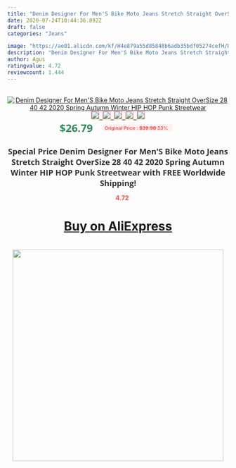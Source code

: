 ```yaml
---
title: "Denim Designer For Men'S Bike Moto Jeans Stretch Straight OverSize 28 40 42 2020 Spring Autumn Winter HIP HOP Punk Streetwear"
date: 2020-07-24T10:44:36.892Z
draft: false
categories: "Jeans"

image: "https://ae01.alicdn.com/kf/H4e879a55d85848b6adb35bdf05274cefH/Denim-Designer-For-Men-S-Bike-Moto-Jeans-Stretch-Straight-OverSize-28-40-42-2020-Spring.jpg"
description: "Denim Designer For Men'S Bike Moto Jeans Stretch Straight OverSize 28 40 42 2020 Spring Autumn Winter HIP HOP Punk Streetwear"
author: Agus
ratingvalue: 4.72
reviewcount: 1.444
---
```

<br>
<div style="text-align: center;">
<a href="https://s.click.aliexpress.com/e/_A0lyBL" target="_blank" rel="nofollow noopener noreferrer"><img alt="Denim Designer For Men'S Bike Moto Jeans Stretch Straight OverSize 28 40 42 2020 Spring Autumn Winter HIP HOP Punk Streetwear" class="magnifier-image" src="https://ae01.alicdn.com/kf/H4e879a55d85848b6adb35bdf05274cefH/Denim-Designer-For-Men-S-Bike-Moto-Jeans-Stretch-Straight-OverSize-28-40-42-2020-Spring.jpg_640x640.jpg">
<br>
<img style="border:1px solid salmon" src="https://ae01.alicdn.com/kf/H4e879a55d85848b6adb35bdf05274cefH/Denim-Designer-For-Men-S-Bike-Moto-Jeans-Stretch-Straight-OverSize-28-40-42-2020-Spring.jpg_120x120.jpg">&nbsp;&nbsp;<img style="border:1px solid salmon" src="https://ae01.alicdn.com/kf/Hcc4f4e680fdb4a31af7b6187ce153099U/Denim-Designer-For-Men-S-Bike-Moto-Jeans-Stretch-Straight-OverSize-28-40-42-2020-Spring.jpg_120x120.jpg">&nbsp;&nbsp;<img style="border:1px solid salmon" src="https://ae01.alicdn.com/kf/H1f43f835ac8044679dd5a4c8469011d02/Denim-Designer-For-Men-S-Bike-Moto-Jeans-Stretch-Straight-OverSize-28-40-42-2020-Spring.jpg_120x120.jpg">&nbsp;&nbsp;<img style="border:1px solid salmon" src="_120x120.jpg">&nbsp;&nbsp;<img style="border:1px solid salmon" src="https://ae01.alicdn.com/kf/Hfb2fbc77a9384b05b0122e6302bdc4bfv/Denim-Designer-For-Men-S-Bike-Moto-Jeans-Stretch-Straight-OverSize-28-40-42-2020-Spring.jpg_120x120.jpg"></a></div><br0>
<div style="text-align: center;"><span style="background-color: white; border: 0px; box-sizing: border-box; color: seagreen; display: inline-block; font-family: &quot;open sans&quot; , &quot;arial&quot; , &quot;helvetica&quot; , sans-serif , &quot;heiti&quot;; font-size: 24px; font-stretch: inherit; font-weight: 700; line-height: inherit; margin: 0px 10px 0px 0px; padding: 0px; vertical-align: middle;">$26.79 </span>
<span style="background: rgb(255 , 241 , 241); border-radius: 3px; border: 0px; box-sizing: border-box; color: #ff4747; display: inline-block; font-family: inherit; font-size: 12px; font-stretch: inherit; font-style: inherit; font-variant: inherit; font-weight: 600; line-height: inherit; margin: 0px; padding: 2px 5px; transform: scale(0.9); vertical-align: middle;">Original Price : <b style="text-decoration: line-through;">$39.98 </b> 33%&nbsp;&nbsp;</span></div>
<h1 style="color: #333333; display: inline-block; font-family: &quot;open sans&quot; , &quot;arial&quot; , &quot;helvetica&quot; , sans-serif , &quot;heiti&quot;; font-size: 18px; font-stretch: inherit; font-weight: 700; text-align: center;">Special Price Denim Designer For Men'S Bike Moto Jeans Stretch Straight OverSize 28 40 42 2020 Spring Autumn Winter HIP HOP Punk Streetwear with FREE Worldwide Shipping!</h1>
<div style="color: #ff4747; text-align: center;">
<img src="https://4.bp.blogspot.com/-M0ZcTcb-5uY/XleCXlxnR4I/AAAAAAAAAEc/OrjgMkXV1oMQFaCRZj5HQwOCBcu3w1FegCPcBGAYYCw/s1600/star.png" style="height: 15px;">&nbsp;<b>4.72</b></div>
<div class="button_cont" align="center"><a class="buynow_a" href="https://s.click.aliexpress.com/e/_A0lyBL" target="_blank" rel="nofollow noopener noreferrer"><H1>Buy on AliExpress</H1></a></div><br>
<div class="separator" style="clear: both; text-align: center;">
<img src="https://lh3.googleusercontent.com/-pTy5HemUv9M/XlePHvY0dAI/AAAAAAAAAE4/0nX5iRUoIWY8eMW9Dpxeirr157OZliDIgCLcBGAsYHQ/s1600/badge.gif" width="480">
</div>
